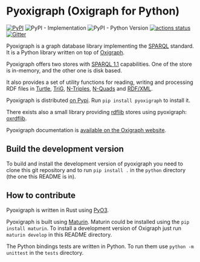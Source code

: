 Pyoxigraph (Oxigraph for Python)
================================

[![PyPI](https://img.shields.io/pypi/v/pyoxigraph)](https://pypi.org/project/pyoxigraph/)
![PyPI - Implementation](https://img.shields.io/pypi/implementation/pyoxigraph)
![PyPI - Python Version](https://img.shields.io/pypi/pyversions/pyoxigraph)
[![actions status](https://github.com/oxigraph/oxigraph/workflows/build/badge.svg)](https://github.com/oxigraph/oxigraph/actions)
[![Gitter](https://badges.gitter.im/oxigraph/community.svg)](https://gitter.im/oxigraph/community?utm_source=badge&utm_medium=badge&utm_campaign=pr-badge)

Pyoxigraph is a graph database library implementing the [SPARQL](https://www.w3.org/TR/sparql11-overview/) standard.
It is a Python library written on top of [Oxigraph](https://github.com/oxigraph/oxigraph).
 
Pyoxigraph offers two stores with [SPARQL 1.1](https://www.w3.org/TR/sparql11-overview/) capabilities.
One of the store is in-memory, and the other one is disk based.

It also provides a set of utility functions for reading, writing and processing RDF files in
[Turtle](https://www.w3.org/TR/turtle/), 
[TriG](https://www.w3.org/TR/trig/), 
[N-Triples](https://www.w3.org/TR/n-triples/),
[N-Quads](https://www.w3.org/TR/n-quads/) and
[RDF/XML](https://www.w3.org/TR/rdf-syntax-grammar/).

Pyoxigraph is distributed [on Pypi](https://pypi.org/project/pyoxigraph/).
Run `pip install pyoxigraph` to install it.

There exists also a small library providing [rdflib](https://rdflib.readthedocs.io) stores using pyoxigraph: [oxrdflib](https://github.com/oxigraph/oxrdflib).

Pyoxigraph documentation is [available on the Oxigraph website](https://oxigraph.org/pyoxigraph/).

## Build the development version

To build and install the development version of pyoxigraph you need to clone this git repository
and to run `pip install .` in the `python` directory (the one this README is in).


## How to contribute

Pyoxigraph is written in Rust using [PyO3](https://github.com/PyO3/pyo3).

Pyoxigraph is built using [Maturin](https://github.com/PyO3/maturin).
Maturin could be installed using the `pip install maturin`.
To install a development version of Oxigraph just run `maturin develop` in this README directory.

The Python bindings tests are written in Python.
To run them use `python -m unittest` in the `tests` directory.
